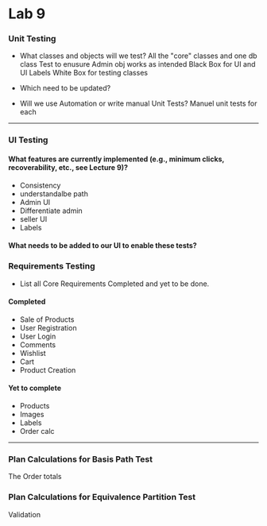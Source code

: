 # Lab 9

### Unit Testing
- What classes and objects will we test?
All the "core" classes and one db class
Test to enusure Admin obj works as intended
Black Box for UI and UI Labels
White Box for testing classes
- Which need to be updated?

- Will we use Automation or write manual Unit Tests?
Manuel unit tests for each


---

### UI Testing
#### What features are currently implemented (e.g., minimum clicks, recoverability, etc., see Lecture 9)?
- Consistency
- understandalbe path
- Admin UI
- Differentiate admin 
- seller UI 
- Labels
#### What needs to be added to our UI to enable these tests?



### Requirements Testing
- List all Core Requirements Completed and yet to be done.
#### Completed
- Sale of Products
- User Registration
- User Login
- Comments
- Wishlist
- Cart
- Product Creation
#### Yet to complete
- Products
- Images
- Labels
- Order calc

---

### Plan Calculations for Basis Path Test
The Order totals

### Plan Calculations for Equivalence Partition Test
Validation